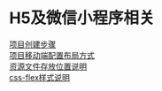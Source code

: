 # H5及微信小程序相关
[项目创建步骤](https://github.com/hlwLianwei/docs/blob/master/H5/项目创建步骤.doc)  
[项目移动端配置布局方式](https://github.com/hlwLianwei/docs/blob/master/H5/项目移动端配置布局方式.txt)  
[资源文件存放位置说明](https://github.com/hlwLianwei/docs/blob/master/H5/资源文件存放位置说明.txt)  
[css-flex样式说明](https://github.com/hlwLianwei/docs/blob/master/H5/css-flex样式.md)  
